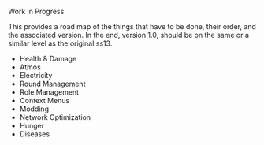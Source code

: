 Work in Progress

This provides a road map of the things that have to be done, their order, and the associated version. In the end, version 1.0, should be on the same or a similar level as the original ss13.

* Health & Damage
* Atmos
* Electricity
* Round Management
* Role Management
* Context Menus
* Modding
* Network Optimization
* Hunger
* Diseases
